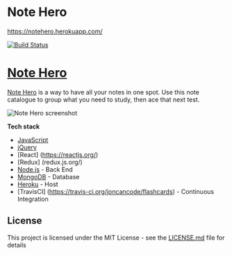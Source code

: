 # Note Hero
https://notehero.herokuapp.com/

[![Build Status](https://travis-ci.org/joncancode/flashcards.svg?branch=master)](https://travis-ci.org/joncancode/flashcards)

# [Note Hero](https://notehero.herokuapp.com/)
[Note Hero](https://myrex.herokuapp.com/) is a way to have all your notes in one spot. Use this note catalogue to group what you need to study, then ace that next test.

![Note Hero screenshot](/images/note-hero.gif?raw=true "Note Hero")

**Tech stack**
* [JavaScript](https://stackoverflow.com/questions/tagged/javascript) 
* [jQuery](https://jquery.com/) 
* [React] (https://reactjs.org/)
* [Redux] (redux.js.org/)
* [Node.js](https://nodejs.org/en/docs/) - Back End
* [MongoDB](https://docs.mongodb.com/) - Database
* [Heroku](https://www.heroku.com//) - Host
* [TravisCI] (https://travis-ci.org/joncancode/flashcards) - Continuous Integration

## License
This project is licensed under the MIT License - see the [LICENSE.md](LICENSE.md) file for details